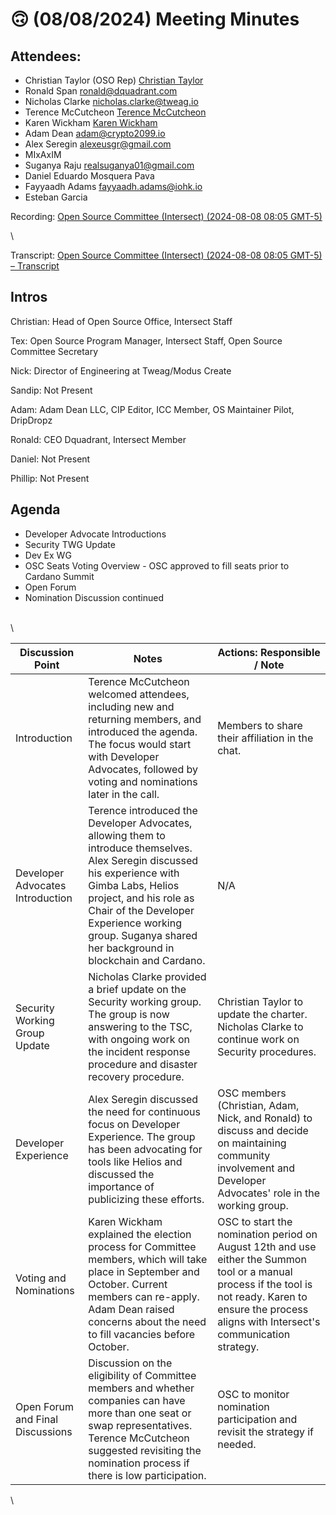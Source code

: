 # 🙃 (08/08/2024) Meeting Minutes

## Attendees:&#x20;

* Christian Taylor (OSO Rep) [Christian Taylor](mailto:christian.taylor@intersectmbo.org)
* Ronald Span [ronald@dquadrant.com](mailto:ronald@dquadrant.com)
* Nicholas Clarke [nicholas.clarke@tweag.io](mailto:nicholas.clarke@tweag.io)
* Terence McCutcheon [Terence McCutcheon](mailto:terence.mccutcheon@intersectmbo.org)
* Karen Wickham [Karen Wickham](mailto:karen.wickham@intersectmbo.org)
* Adam Dean [adam@crypto2099.io](mailto:adam@crypto2099.io)
* Alex Seregin [alexeusgr@gmail.com](mailto:alexeusgr@gmail.com)
* MIxAxIM
* Suganya Raju [realsuganya01@gmail.com](mailto:realsuganya01@gmail.com)
* Daniel Eduardo Mosquera Pava
* Fayyaadh Adams [fayyaadh.adams@iohk.io](mailto:fayyaadh.adams@iohk.io)
* Esteban Garcia&#x20;

&#x20;

Recording: [Open Source Committee (Intersect) (2024-08-08 08:05 GMT-5)](https://drive.google.com/file/d/1Uwcg8Y4TdGiAzHKX4cigXf1ipqnzu3QY/view?usp=sharing)

\


Transcript: [Open Source Committee (Intersect) (2024-08-08 08:05 GMT-5) – Transcript](https://docs.google.com/document/d/12Iu-afbJCrFtdwNXwhghz7aEFa6W5VPVHemW4E-r9Fs/edit?usp=sharing)&#x20;

## Intros

Christian: Head of Open Source Office, Intersect Staff

Tex: Open Source Program Manager, Intersect Staff, Open Source Committee Secretary

Nick: Director of Engineering at Tweag/Modus Create

Sandip: Not Present

Adam: Adam Dean LLC, CIP Editor, ICC Member, OS Maintainer Pilot, DripDropz

Ronald: CEO Dquadrant, Intersect Member

Daniel: Not Present

Phillip: Not Present

## Agenda

* Developer Advocate Introductions
* Security TWG Update
* Dev Ex WG
* OSC Seats Voting Overview - OSC approved to fill seats prior to Cardano Summit
* Open Forum
* Nomination Discussion continued

\
\


| Discussion Point                 | Notes                                                                                                                                                                                                                                                                               | Actions: Responsible / Note                                                                                                                                                                                |
| -------------------------------- | ----------------------------------------------------------------------------------------------------------------------------------------------------------------------------------------------------------------------------------------------------------------------------------- | ---------------------------------------------------------------------------------------------------------------------------------------------------------------------------------------------------------- |
| Introduction                     | Terence McCutcheon welcomed attendees, including new and returning members, and introduced the agenda. The focus would start with Developer Advocates, followed by voting and nominations later in the call.                                                                        | Members to share their affiliation in the chat.                                                                                                                                                            |
| Developer Advocates Introduction | Terence introduced the Developer Advocates, allowing them to introduce themselves. Alex Seregin discussed his experience with Gimba Labs, Helios project, and his role as Chair of the Developer Experience working group. Suganya shared her background in blockchain and Cardano. | N/A                                                                                                                                                                                                        |
| Security Working Group Update    | Nicholas Clarke provided a brief update on the Security working group. The group is now answering to the TSC, with ongoing work on the incident response procedure and disaster recovery procedure.                                                                                 | Christian Taylor to update the charter. Nicholas Clarke to continue work on Security procedures.                                                                                                           |
| Developer Experience             | Alex Seregin discussed the need for continuous focus on Developer Experience. The group has been advocating for tools like Helios and discussed the importance of publicizing these efforts.                                                                                        | OSC members (Christian, Adam, Nick, and Ronald) to discuss and decide on maintaining community involvement and Developer Advocates' role in the working group.                                             |
| Voting and Nominations           | Karen Wickham explained the election process for Committee members, which will take place in September and October. Current members can re-apply. Adam Dean raised concerns about the need to fill vacancies before October.                                                        | OSC to start the nomination period on August 12th and use either the Summon tool or a manual process if the tool is not ready. Karen to ensure the process aligns with Intersect's communication strategy. |
| Open Forum and Final Discussions | Discussion on the eligibility of Committee members and whether companies can have more than one seat or swap representatives. Terence McCutcheon suggested revisiting the nomination process if there is low participation.                                                         | OSC to monitor nomination participation and revisit the strategy if needed.                                                                                                                                |

\
